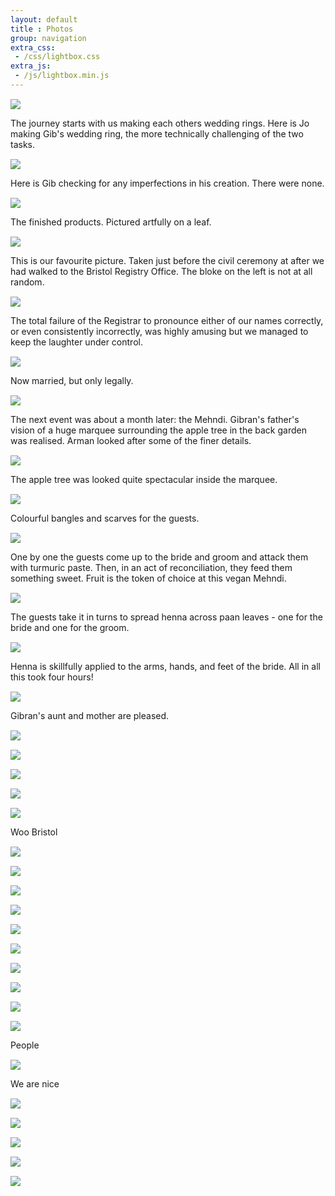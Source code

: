 ```yaml
---
layout: default
title : Photos
group: navigation
extra_css:
 - /css/lightbox.css
extra_js:
 - /js/lightbox.min.js
---
```


<div class="row" style="margin-top: 15px;">
	<div class="span1">
	</div>
	<div class="span5 text-right">
		<a href="/img/collage/small/gib_rings.jpg" data-lightbox="dat" data-title="The journey starts with us making each others wedding rings. Here is Jo making Gib's wedding ring, the more technically challenging of the two tasks."><img src="/img/collage/small/jo_rings.jpg"></a>
	</div>
	<div class="span3">
		<p>The journey starts with us making each others wedding rings. Here is Jo making Gib's wedding ring, the more technically challenging of the two tasks.</p>
	</div>
</div>
<div class="row" style="margin-top: 15px;">
	<div class="span1">
	</div>
	<div class="span5 text-center">
		<a href="/img/collage/small/jo_rings.jpg" data-lightbox="dat" data-title="Here is Gib checking for any imperfections in his creation. There were none."><img src="/img/collage/small/gib_rings.jpg"></a>
	</div>
	<div class="span3">
		<p>Here is Gib checking for any imperfections in his creation. There were none.</p>
	</div>
</div>
<div class="row" style="margin-top: 15px;">
	<div class="span1">
	</div>
	<div class="span5 text-center">
		<a href="/img/collage/small/rings.jpg" data-lightbox="dat" data-title="The finished products. Pictured artfully on a leaf."><img src="/img/collage/small/rings.jpg"></a>
	</div>
	<div class="span3">
		<p>The finished products. Pictured artfully on a leaf.</p>
	</div>
</div>
<div class="row" style="margin-top: 15px;">
	<div class="span1">
	</div>
	<div class="span5 text-center">
		<a href="/img/collage/small/random_bloke.jpg" data-lightbox="dat" data-title="This is our favourite picture. Taken just before the civil ceremony at after we had walked to the Bristol Registry Office. The bloke on the left is not at all random."><img src="/img/collage/small/random_bloke.jpg"></a>
	</div>
	<div class="span3">
		<p>This is our favourite picture. Taken just before the civil ceremony at after we had walked to the Bristol Registry Office. The bloke on the left is not at all random.</p>
	</div>
</div>
<div class="row" style="margin-top: 15px;">
	<div class="span1">
	</div>
	<div class="span5 text-center">
		<a href="/img/collage/small/civil_ceremony.jpg" data-lightbox="dat" data-title="The total failure of the Registrar to pronounce either of our names correctly, or even consistently incorrectly, was highly amusing but we managed to keep the laughter under control."><img src="/img/collage/small/civil_ceremony.jpg"></a>
	</div>
	<div class="span3">
		<p>The total failure of the Registrar to pronounce either of our names correctly, or even consistently incorrectly, was highly amusing but we managed to keep the laughter under control.</p>
	</div>
</div>
<div class="row" style="margin-top: 15px;">
	<div class="span1">
	</div>
	<div class="span5 text-center">
		<a href="/img/collage/small/kitchen.jpg" data-lightbox="dat" data-title="Married, but only legally."><img src="/img/collage/small/kitchen.jpg"></a>
	</div>
	<div class="span3">
		<p>Now married, but only legally.</p>
	</div>
</div>
<div class="row" style="margin-top: 15px;">
	<div class="span1">
	</div>
	<div class="span5 text-center">
		<a href="/img/collage/small/hoovering.jpg" data-lightbox="dat" data-title="The next event was about a month later: the Mehndi. Gibran's father's vision of a huge marquee surrounding the apple tree in the back garden was realised. Arman looked after some of the finer details."><img src="/img/collage/small/hoovering.jpg"></a>
	</div>
	<div class="span3">
		<p>The next event was about a month later: the Mehndi. Gibran's father's vision of a huge marquee surrounding the apple tree in the back garden was realised. Arman looked after some of the finer details.</p>
	</div>
</div>
<div class="row" style="margin-top: 15px;">
	<div class="span1">
	</div>
	<div class="span5 text-center">
		<a href="/img/collage/small/tree.jpg" data-lightbox="dat" data-title="The apple tree was looked quite spectacular inside the marquee."><img src="/img/collage/small/tree.jpg"></a>
	</div>
	<div class="span3">
		<p>The apple tree was looked quite spectacular inside the marquee.</p>
	</div>
</div>
<div class="row" style="margin-top: 15px;">
	<div class="span1">
	</div>
	<div class="span5 text-center">
		<a href="/img/collage/small/bangles.jpg" data-lightbox="dat" data-title="Colourful bangles and scarves for the guests."><img src="/img/collage/small/bangles.jpg"></a>
	</div>
	<div class="span3">
		<p>Colourful bangles and scarves for the guests.</p>
	</div>
</div>
<div class="row" style="margin-top: 15px;">
	<div class="span1">
	</div>
	<div class="span5 text-center">
		<a href="/img/collage/small/naomi_mehndi.jpg" data-lightbox="dat" data-title="One by one the guests come up to the bride and groom and attack them with turmuric paste. Then, in an act of reconciliation, they feed them something sweet. Fruit is the token of choice at this vegan Mehndi."><img src="/img/collage/small/naomi_mehndi.jpg"></a>
	</div>
	<div class="span3">
		<p>One by one the guests come up to the bride and groom and attack them with turmuric paste. Then, in an act of reconciliation, they feed them something sweet. Fruit is the token of choice at this vegan Mehndi.</p>
	</div>
</div>
<div class="row" style="margin-top: 15px;">
	<div class="span1">
	</div>
	<div class="span5 text-center">
		<a href="/img/collage/small/lap.jpg" data-lightbox="dat" data-title="The guests take it in turns to spread henna across paan leaves - one for the bride and one for the groom."><img src="/img/collage/small/lap.jpg"></a>
	</div>
	<div class="span3">
		<p>The guests take it in turns to spread henna across paan leaves - one for the bride and one for the groom.</p>
	</div>
</div>
<div class="row" style="margin-top: 15px;">
	<div class="span1">
	</div>
	<div class="span5 text-center">
		<a href="/img/collage/small/henna.jpg" data-lightbox="dat" data-title="Henna is skillfully applied to the arms, hands, and feet of the bride. All in all this took four hours!"><img src="/img/collage/small/henna.jpg"></a>
	</div>
	<div class="span3">
		<p>Henna is skillfully applied to the arms, hands, and feet of the bride. All in all this took four hours!</p>
	</div>
</div>
<div class="row" style="margin-top: 15px;">
	<div class="span1">
	</div>
	<div class="span5 text-center">
		<a href="/img/collage/small/sisters.jpg" data-lightbox="dat" data-title="Gibran's aunt and mother are pleased."><img src="/img/collage/small/sisters.jpg"></a>
	</div>
	<div class="span3">
		<p>Gibran's aunt and mother are pleased.</p>
	</div>
</div>

<div class="row" style="margin-top: 15px;">
	<div class="span1">
	</div>
	<div class="span5 text-center">
		<a href="/img/collage/small/alpaca.jpg" data-lightbox="dat" data-title=""><img src="/img/collage/small/alpaca.jpg"></a>
	</div>
	<div class="span3">
		<p></p>
	</div>
</div>
<div class="row" style="margin-top: 15px;">
	<div class="span1">
	</div>
	<div class="span5 text-center">
		<a href="/img/collage/small/liz_ophelia.jpg" data-lightbox="dat" data-title=""><img src="/img/collage/small/liz_ophelia.jpg"></a>
	</div>
	<div class="span3">
		<p></p>
	</div>
</div>

<div class="row" style="margin-top: 15px;">
	<div class="span1">
	</div>
	<div class="span5 text-center">
		<a href="/img/collage/small/noor.jpg" data-lightbox="dat" data-title=""><img src="/img/collage/small/noor.jpg"></a>
	</div>
	<div class="span3">
		<p></p>
	</div>
</div>
<div class="row" style="margin-top: 15px;">
	<div class="span1">
	</div>
	<div class="span5 text-center">
		<a href="/img/collage/small/flowers.jpg" data-lightbox="dat" data-title=""><img src="/img/collage/small/flowers.jpg"></a>
	</div>
	<div class="span3">
		<p></p>
	</div>
</div>
<div class="row" style="margin-top: 15px;">
	<div class="span1">
	</div>
	<div class="span5 text-center">
		<a href="/img/collage/small/pumpkin.jpg" data-lightbox="dat" data-title=""><img src="/img/collage/small/pumpkin.jpg"></a>
	</div>
	<div class="span3">
		<p>Woo Bristol</p>
	</div>
</div>
<div class="row" style="margin-top: 15px;">
	<div class="span1">
	</div>
	<div class="span5 text-center">
		<a href="/img/collage/small/table_plan.jpg" data-lightbox="dat" data-title=""><img src="/img/collage/small/table_plan.jpg"></a>
	</div>
	<div class="span3">
		<p></p>
	</div>
</div>

<div class="row" style="margin-top: 15px;">
	<div class="span1">
	</div>
	<div class="span5 text-center">
		<a href="/img/collage/small/makeup.jpg" data-lightbox="dat" data-title=""><img src="/img/collage/small/makeup.jpg"></a>
	</div>
	<div class="span3">
		<p></p>
	</div>
</div>
<div class="row" style="margin-top: 15px;">
	<div class="span1">
	</div>
	<div class="span5 text-center">
		<a href="/img/collage/small/baji.jpg" data-lightbox="dat" data-title=""><img src="/img/collage/small/baji.jpg"></a>
	</div>
	<div class="span3">
		<p></p>
	</div>
</div>
<div class="row" style="margin-top: 15px;">
	<div class="span1">
	</div>
	<div class="span5 text-center">
		<a href="/img/collage/small/shoes.jpg" data-lightbox="dat" data-title=""><img src="/img/collage/small/shoes.jpg"></a>
	</div>
	<div class="span3">
		<p></p>
	</div>
</div>
<div class="row" style="margin-top: 15px;">
	<div class="span1">
	</div>
	<div class="span5 text-center">
		<a href="/img/collage/small/sharwani.jpg" data-lightbox="dat" data-title=""><img src="/img/collage/small/sharwani.jpg"></a>
	</div>
	<div class="span3">
		<p></p>
	</div>
</div>

<div class="row" style="margin-top: 15px;">
	<div class="span1">
	</div>
	<div class="span5 text-center">
		<a href="/img/collage/small/adiba.jpg" data-lightbox="dat" data-title=""><img src="/img/collage/small/adiba.jpg"></a>
	</div>
	<div class="span3">
		<p></p>
	</div>
</div>
<div class="row" style="margin-top: 15px;">
	<div class="span1">
	</div>
	<div class="span5 text-center">
		<a href="/img/collage/small/onthewall.jpg" data-lightbox="dat" data-title=""><img src="/img/collage/small/onthewall.jpg"></a>
	</div>
	<div class="span3">
		<p></p>
	</div>
</div>
<div class="row" style="margin-top: 15px;">
	<div class="span1">
	</div>
	<div class="span5 text-center">
		<a href="/img/collage/small/stairs.jpg" data-lightbox="dat" data-title=""><img src="/img/collage/small/stairs.jpg"></a>
	</div>
	<div class="span3">
		<p></p>
	</div>
</div>


<div class="row" style="margin-top: 15px;">
	<div class="span1">
	</div>
	<div class="span5 text-center">
		<a href="/img/collage/small/peter_naomi.jpg" data-lightbox="dat" data-title=""><img src="/img/collage/small/peter_naomi.jpg"></a>
	</div>
	<div class="span3">
		<p></p>
	</div>
</div>

<div class="row" style="margin-top: 15px;">
	<div class="span1">
	</div>
	<div class="span5 text-center">
		<a href="/img/collage/small/bash_rukhsana.jpg" data-lightbox="dat" data-title=""><img src="/img/collage/small/bash_rukhsana.jpg"></a>
	</div>
	<div class="span3">
		<p>People</p>
	</div>
</div>
<div class="row" style="margin-top: 15px;">
	<div class="span1">
	</div>
	<div class="span5 text-center">
		<a href="/img/collage/small/niqah.jpg" data-lightbox="dat" data-title=""><img src="/img/collage/small/niqah.jpg"></a>
	</div>
	<div class="span3">
		<p>We are nice</p>
	</div>
</div>
<div class="row" style="margin-top: 15px;">
	<div class="span1">
	</div>
	<div class="span5 text-center">
		<a href="/img/collage/small/klezmer.jpg" data-lightbox="dat" data-title=""><img src="/img/collage/small/klezmer.jpg"></a>
	</div>
	<div class="span3">
		<p></p>
	</div>
</div>
<div class="row" style="margin-top: 15px;">
	<div class="span1">
	</div>
	<div class="span5 text-center">
		<a href="/img/collage/small/guestbook.jpg" data-lightbox="dat" data-title=""><img src="/img/collage/small/guestbook.jpg"></a>
	</div>
	<div class="span3">
		<p></p>
	</div>
</div>

<div class="row" style="margin-top: 15px;">
	<div class="span1">
	</div>
	<div class="span5 text-center">
		<a href="/img/collage/small/big_family.jpg" data-lightbox="dat" data-title=""><img src="/img/collage/small/big_family.jpg"></a>
	</div>
	<div class="span3">
		<p></p>
	</div>
</div>
<div class="row" style="margin-top: 15px;">
	<div class="span1">
	</div>
	<div class="span5 text-center">
		<a href="/img/collage/small/derek_anna.jpg" data-lightbox="dat" data-title=""><img src="/img/collage/small/derek_anna.jpg"></a>
	</div>
	<div class="span3">
		<p></p>
	</div>
</div>
<div class="row" style="margin-top: 15px;">
	<div class="span1">
	</div>
	<div class="span5 text-center">
		<a href="/img/collage/small/huxley.jpg" data-lightbox="dat" data-title=""><img src="/img/collage/small/huxley.jpg"></a>
	</div>
	<div class="span3">
		<p></p>
	</div>
</div>

